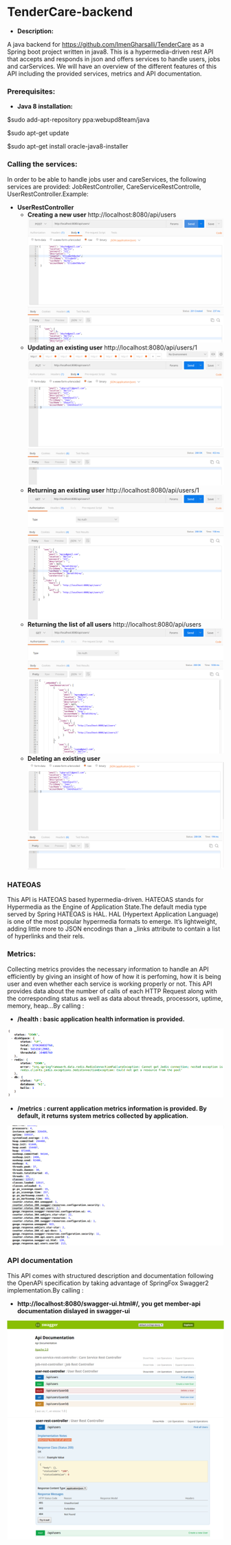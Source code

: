 # TenderCare-backend
* **Description:**

A java backend for https://github.com/ImenGharsalli/TenderCare as a Spring boot project written in java8.
This is a hypermedia-driven rest API that accepts and responds in json and offers services to handle users, jobs and carServices.
We will have an overview of the different features of this API including the provided services, metrics and API documentation.

### Prerequisites:

* **Java 8 installation:**

$sudo add-apt-repository ppa:webupd8team/java

$sudo apt-get update

$sudo apt-get install oracle-java8-installer

### Calling the services:
In order to be able to handle jobs user and careServices, the following services are provided: JobRestController, CareServiceRestControlle, UserRestController.Example:
 * **UserRestController**
	* **Creating a new user**
		http://localhost:8080/api/users
![alt text](https://github.com/ImenGharsalli/TenderCare-backend/blob/master/demo/post.png)
	* **Updating an existing user**
		http://localhost:8080/api/users/1
![alt text](https://github.com/ImenGharsalli/TenderCare-backend/blob/master/demo/put.png)
	* **Returning an existing user**
		http://localhost:8080/api/users/1
![alt text](https://github.com/ImenGharsalli/TenderCare-backend/blob/master/demo/get2.png)
	* **Returning the list of all users**
		http://localhost:8080/api/users
![alt text](https://github.com/ImenGharsalli/TenderCare-backend/blob/master/demo/get.png)
	* **Deleting an existing user**
![alt text](https://github.com/ImenGharsalli/TenderCare-backend/blob/master/demo/delete.png)

### HATEOAS
This API is HATEOAS based hypermedia-driven. HATEOAS stands for Hypermedia as the Engine of Application State.The default media type served by Spring HATEOAS is HAL. HAL (Hypertext Application Language) is one of the most popular hypermedia formats to emerge. It’s lightweight, adding little more to JSON encodings than a _links attribute to contain a list of hyperlinks and their rels.

### Metrics:
Collecting metrics provides the necessary information to handle an API efficiently by giving an insight of how of how it is perfoming, how it is being user and even whether each service is working properly or not.
This API provides data about the number of calls of each HTTP Request along with the corresponding status as well as data about threads, processors, uptime, memory, heap...By calling :

* **/health : basic application health information is provided.**

![alt text](https://github.com/ImenGharsalli/TenderCare-backend/blob/master/demo/health.png)

* **/metrics : current application metrics information is provided. By default, it returns system metrics collected by application.**

![alt text](https://github.com/ImenGharsalli/TenderCare-backend/blob/master/demo/metrics.png)
### API documentation
This API comes with structured description and documentation following the OpenAPi specification by taking advantage of SpringFox Swagger2 implementation.By calling :

* **http://localhost:8080/swagger-ui.html#/, you get member-api documentation dislayed in swagger-ui**

![alt text](https://github.com/ImenGharsalli/TenderCare-backend/blob/master/demo/swagger.png)
![alt text](https://github.com/ImenGharsalli/TenderCare-backend/blob/master/demo/swagger2.png)
